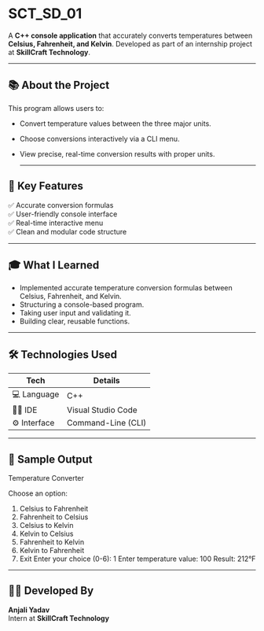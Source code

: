 # SCT_SD_01
A **C++ console application** that accurately converts temperatures between **Celsius, Fahrenheit, and Kelvin**. Developed as part of an internship project at **SkillCraft Technology**.

---

## 📚 About the Project

This program allows users to:
- Convert temperature values between the three major units.
- Choose conversions interactively via a CLI menu.
- View precise, real-time conversion results with proper units.

  ---
  
## 🎯 Key Features

✅ Accurate conversion formulas  
✅ User-friendly console interface  
✅ Real-time interactive menu  
✅ Clean and modular code structure

---

## 🎓 What I Learned

- Implemented accurate temperature conversion formulas between Celsius, Fahrenheit, and Kelvin.
- Structuring a console-based program.
- Taking user input and validating it.
- Building clear, reusable functions.

---

## 🛠️ Technologies Used

| Tech | Details |
|------|---------|
| 💻 Language | C++ |
| 🧑‍💻 IDE | Visual Studio Code |
| ⚙️ Interface | Command-Line (CLI) |

---

## 📸 Sample Output

Temperature Converter

Choose an option:
1. Celsius to Fahrenheit
2. Fahrenheit to Celsius
3. Celsius to Kelvin
4. Kelvin to Celsius
5. Fahrenheit to Kelvin
6. Kelvin to Fahrenheit
0. Exit
Enter your choice (0-6): 1
Enter temperature value: 100
Result: 212°F

----

## 🧑‍💻 Developed By

**Anjali Yadav**  
Intern at **SkillCraft Technology**




